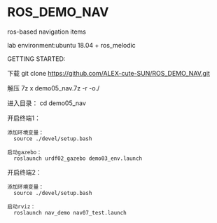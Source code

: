 # ROS_DEMO_NAV
ros-based navigation items


lab environment:ubuntu 18.04 + ros_melodic

GETTING STARTED:
  
 下载
    git clone https://github.com/ALEX-cute-SUN/ROS_DEMO_NAV.git
    
 解压
  7z x demo05_nav.7z -r -o./
  
 进入目录：
  cd demo05_nav
  
 开启终端1：
 
    添加环境变量：
      source ./devel/setup.bash
      
    启动gazebo：
      roslaunch urdf02_gazebo demo03_env.launch
    
 开启终端2：
 
    添加环境变量：
      source ./devel/setup.bash
      
    启动rviz：
      roslaunch nav_demo nav07_test.launch 
 
